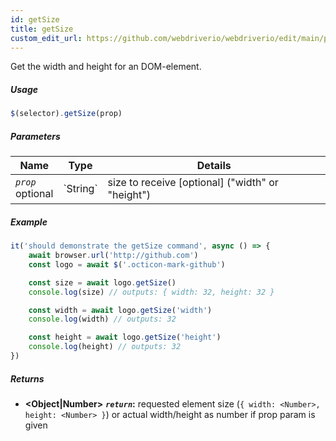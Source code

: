 ```yaml
---
id: getSize
title: getSize
custom_edit_url: https://github.com/webdriverio/webdriverio/edit/main/packages/webdriverio/src/commands/element/getSize.ts
---
```


Get the width and height for an DOM-element.

##### Usage

```js
$(selector).getSize(prop)
```

##### Parameters

<table>
  <thead>
    <tr>
      <th>Name</th><th>Type</th><th>Details</th>
    </tr>
  </thead>
  <tbody>
    <tr>
      <td><code><var>prop</var></code><br /><span className="label labelWarning">optional</span></td>
      <td>`String`</td>
      <td>size to receive [optional] ("width" or "height")</td>
    </tr>
  </tbody>
</table>

##### Example

```js title="getSize.js"
it('should demonstrate the getSize command', async () => {
    await browser.url('http://github.com')
    const logo = await $('.octicon-mark-github')

    const size = await logo.getSize()
    console.log(size) // outputs: { width: 32, height: 32 }

    const width = await logo.getSize('width')
    console.log(width) // outputs: 32

    const height = await logo.getSize('height')
    console.log(height) // outputs: 32
})
```

##### Returns

- **&lt;Object|Number&gt;**
            **<code><var>return</var></code>:**     requested element size (`{ width: <Number>, height: <Number> }`) or actual width/height as number if prop param is given    

